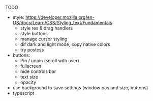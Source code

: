 TODO
* style: https://developer.mozilla.org/en-US/docs/Learn/CSS/Styling_text/Fundamentals
    * style res & drag handlers
    * style buttons
    * manage cursor styling
    * dif dark and light mode, copy native colors
    * try postcss
* buttons:
    * Pin / unpin (scroll with user)
    * fullscreen
    * hide controls bar
    * text size
    * opacity
* use background to save settings (window pos and size, buttons)
* typescript